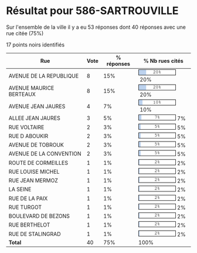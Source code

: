 # Résultat pour 586-SARTROUVILLE

Sur l'ensemble de la ville il y a eu 53 réponses dont 40 réponses avec une rue citée (75%)

17 points noirs identifiés

| Rue | Vote | % réponses | % Nb rues cités|
|-----|------|------------|----------------|
| AVENUE DE LA REPUBLIQUE | 8 | 15% | <img src="../../img/bar_20.gif" />&nbsp;20%|
| AVENUE MAURICE BERTEAUX | 8 | 15% | <img src="../../img/bar_20.gif" />&nbsp;20%|
| AVENUE JEAN JAURES | 4 | 7% | <img src="../../img/bar_10.gif" />&nbsp;10%|
| ALLEE JEAN JAURES | 3 | 5% | <img src="../../img/bar_7.gif" />&nbsp;7%|
| RUE VOLTAIRE | 2 | 3% | <img src="../../img/bar_5.gif" />&nbsp;5%|
| RUE D ABOUKIR | 2 | 3% | <img src="../../img/bar_5.gif" />&nbsp;5%|
| AVENUE DE TOBROUK | 2 | 3% | <img src="../../img/bar_5.gif" />&nbsp;5%|
| AVENUE DE LA CONVENTION | 2 | 3% | <img src="../../img/bar_5.gif" />&nbsp;5%|
| ROUTE DE CORMEILLES | 1 | 1% | <img src="../../img/bar_2.gif" />&nbsp;2%|
| RUE LOUISE MICHEL | 1 | 1% | <img src="../../img/bar_2.gif" />&nbsp;2%|
| RUE JEAN MERMOZ | 1 | 1% | <img src="../../img/bar_2.gif" />&nbsp;2%|
| LA SEINE | 1 | 1% | <img src="../../img/bar_2.gif" />&nbsp;2%|
| RUE DE LA PAIX | 1 | 1% | <img src="../../img/bar_2.gif" />&nbsp;2%|
| RUE TURGOT | 1 | 1% | <img src="../../img/bar_2.gif" />&nbsp;2%|
| BOULEVARD DE BEZONS | 1 | 1% | <img src="../../img/bar_2.gif" />&nbsp;2%|
| RUE BERTHELOT | 1 | 1% | <img src="../../img/bar_2.gif" />&nbsp;2%|
| RUE DE STALINGRAD | 1 | 1% | <img src="../../img/bar_2.gif" />&nbsp;2%|
| **Total** | 40 | 75% | 100%|
